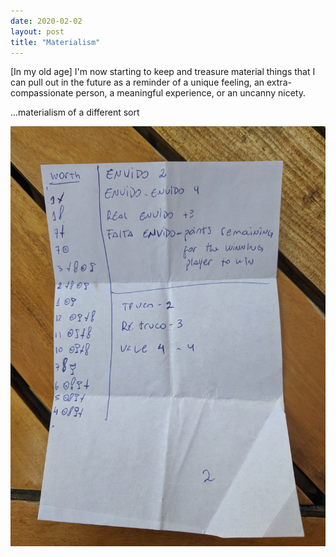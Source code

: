 ```yaml
---
date: 2020-02-02
layout: post
title: "Materialism"
---
```

[In my old age] I'm now starting to keep and treasure material things that I can pull out in the future as a reminder of a unique feeling, an extra-compassionate person, a meaningful experience, or an uncanny nicety.

...materialism of a different sort

![Image of truco rankings, Manu](/images/truco_manu.jpg)
